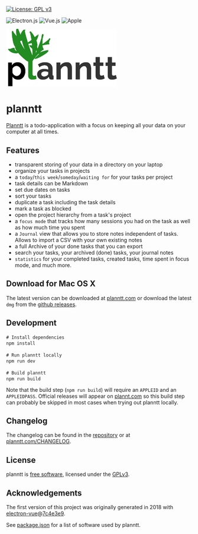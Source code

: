 [![License: GPL v3](https://img.shields.io/badge/License-GPLv3-blue.svg)](https://www.gnu.org/licenses/gpl-3.0)

![Electron.js](https://img.shields.io/badge/Electron-2B2E3A?style=for-the-badge&logo=electron&logoColor=9FEAF9)
![Vue.js](https://img.shields.io/badge/vuejs-%2335495e.svg?style=for-the-badge&logo=vuedotjs&logoColor=%234FC08D)
![Apple](https://img.shields.io/badge/mac%20os-000000?style=for-the-badge&logo=apple&logoColor=white)

<a href="http://planntt.com"><img src="./planntt.com/images/planntt.png" width="300px"/></a>

# planntt

[Planntt](http://planntt.com) is a todo-application with a focus on keeping all your data on your computer at all times.

## Features

- transparent storing of your data in a directory on your laptop
- organize your tasks in projects
- a `today`/`this week`/`someday`/`waiting for` for your tasks per project
- task details can be Markdown
- set due dates on tasks
- sort your tasks
- duplicate a task including the task details
- mark a task as blocked
- open the project hierarchy from a task's project
- a `focus mode` that tracks how many sessions you had on the task as well as how much time you spent
- a `Journal` view that allows you to store notes independent of tasks. Allows to import a CSV with your own existing notes
- a full Archive of your done tasks that you can export
- search your tasks, your archived (done) tasks, your journal notes
- `statistics` for your completed tasks, created tasks, time spent in focus mode, and much more.

## Download for Mac OS X

The latest version can be downloaded at <a href="http://planntt.com">planntt.com</a> or download the latest `dmg` from 
the [github releases](https://github.com/sheymans/planntt/releases/).

## Development

```
# Install dependencies
npm install

# Run planntt locally
npm run dev

# Build planntt
npm run build
```

Note that the build step (`npm run build`) will require an `APPLEID` and an `APPLEIDPASS`. Official releases will appear
on <a href="http://planntt.com">plannt.com</a> so this build step can probably be skipped in most cases when trying out 
planntt locally.

## Changelog

The changelog can be found in the [repository](./planntt.com/CHANGELOG.md) or at 
<a href="http://planntt.com/CHANGELOG.html">planntt.com/CHANGELOG</a>.

## License

planntt is [free software](https://www.gnu.org/philosophy/free-sw.en.html), licensed under the [GPLv3](./LICENSE).

## Acknowledgements

The first version of this project was originally generated in 2018 with
[electron-vue](https://github.com/SimulatedGREG/electron-vue)@[7c4e3e9](https://github.com/SimulatedGREG/electron-vue/tree/7c4e3e90a772bd4c27d2dd4790f61f09bae0fcef).

See [package.json](./package.json) for a list of software used by planntt.
